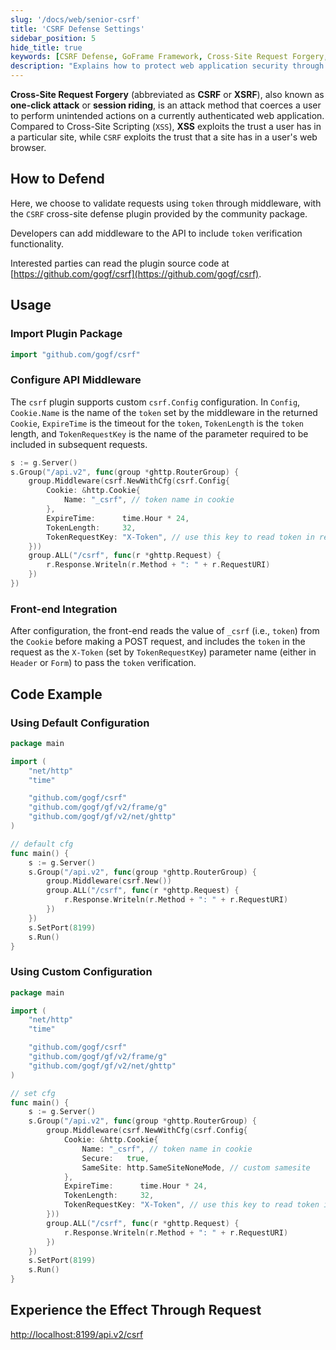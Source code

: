 ```yaml
---
slug: '/docs/web/senior-csrf'
title: 'CSRF Defense Settings'
sidebar_position: 5
hide_title: true
keywords: [CSRF Defense, GoFrame Framework, Cross-Site Request Forgery, CSRF Attack, XSRF, Token Verification, Middleware, Plugin Batch Processing, Network Security, Web Application Security]
description: "Explains how to protect web application security through CSRF defense settings in the GoFrame framework. We will introduce the use of token verification mechanisms and implement plugin-based protection through middleware. Includes installation and configuration of plugins, as well as key steps and code examples for front-end integration to help developers effectively resist CSRF attacks."
---
```


**Cross-Site Request Forgery** (abbreviated as **CSRF** or **XSRF**), also known as **one-click attack** or **session riding**, is an attack method that coerces a user to perform unintended actions on a currently authenticated web application. Compared to Cross-Site Scripting (`XSS`), **XSS** exploits the trust a user has in a particular site, while `CSRF` exploits the trust that a site has in a user's web browser.

## How to Defend

Here, we choose to validate requests using `token` through middleware, with the `CSRF` cross-site defense plugin provided by the community package.

Developers can add middleware to the API to include `token` verification functionality.

Interested parties can read the plugin source code at [https://github.com/gogf/csrf](https://github.com/gogf/csrf).

## Usage

### Import Plugin Package

```go
import "github.com/gogf/csrf"
```

### Configure API Middleware

The `csrf` plugin supports custom `csrf.Config` configuration. In `Config`, `Cookie.Name` is the name of the `token` set by the middleware in the returned `Cookie`, `ExpireTime` is the timeout for the `token`, `TokenLength` is the `token` length, and `TokenRequestKey` is the name of the parameter required to be included in subsequent requests.

```go
s := g.Server()
s.Group("/api.v2", func(group *ghttp.RouterGroup) {
    group.Middleware(csrf.NewWithCfg(csrf.Config{
        Cookie: &http.Cookie{
            Name: "_csrf", // token name in cookie
        },
        ExpireTime:      time.Hour * 24,
        TokenLength:     32,
        TokenRequestKey: "X-Token", // use this key to read token in request param
    }))
    group.ALL("/csrf", func(r *ghttp.Request) {
        r.Response.Writeln(r.Method + ": " + r.RequestURI)
    })
})
```

### Front-end Integration

After configuration, the front-end reads the value of `_csrf` (i.e., `token`) from the `Cookie` before making a POST request, and includes the `token` in the request as the `X-Token` (set by `TokenRequestKey`) parameter name (either in `Header` or `Form`) to pass the `token` verification.

## Code Example

### Using Default Configuration

```go
package main

import (
    "net/http"
    "time"

    "github.com/gogf/csrf"
    "github.com/gogf/gf/v2/frame/g"
    "github.com/gogf/gf/v2/net/ghttp"
)

// default cfg
func main() {
    s := g.Server()
    s.Group("/api.v2", func(group *ghttp.RouterGroup) {
        group.Middleware(csrf.New())
        group.ALL("/csrf", func(r *ghttp.Request) {
            r.Response.Writeln(r.Method + ": " + r.RequestURI)
        })
    })
    s.SetPort(8199)
    s.Run()
}
```

### Using Custom Configuration

```go
package main

import (
    "net/http"
    "time"

    "github.com/gogf/csrf"
    "github.com/gogf/gf/v2/frame/g"
    "github.com/gogf/gf/v2/net/ghttp"
)

// set cfg
func main() {
    s := g.Server()
    s.Group("/api.v2", func(group *ghttp.RouterGroup) {
        group.Middleware(csrf.NewWithCfg(csrf.Config{
            Cookie: &http.Cookie{
                Name: "_csrf", // token name in cookie
                Secure:   true,
                SameSite: http.SameSiteNoneMode, // custom samesite
            },
            ExpireTime:      time.Hour * 24,
            TokenLength:     32,
            TokenRequestKey: "X-Token", // use this key to read token in request param
        }))
        group.ALL("/csrf", func(r *ghttp.Request) {
            r.Response.Writeln(r.Method + ": " + r.RequestURI)
        })
    })
    s.SetPort(8199)
    s.Run()
}
```

## Experience the Effect Through Request

[http://localhost:8199/api.v2/csrf](http://localhost:8199/api.v2/csrf)